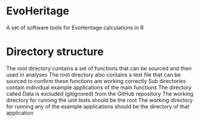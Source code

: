 # EvoHeritage
A set of software tools for EvoHeritage calculations in R

# Directory structure 
The root directory contains a set of functions that can be sourced and then used in analyses
The root directory also contains a test file that can be sourced to confirm these functions are working correctly
Sub directories contain individual example applications of the main functions
The directory called Data is excluded (gitignored) from the GitHub repository
The working directory for running the unit tests should be the root
The working directory for running any of the example applications should be the directory of that application
